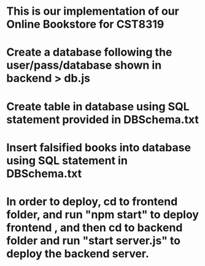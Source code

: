 # This is our implementation of our Online Bookstore for CST8319

# Create a database following the user/pass/database shown in backend > db.js
# Create table in database using SQL statement provided in DBSchema.txt
# Insert falsified books into database using SQL statement in DBSchema.txt

# In order to deploy, cd to frontend folder, and run "npm start" to deploy frontend , and then cd to backend folder and run "start server.js" to deploy the backend server.